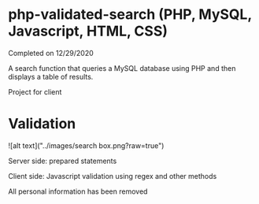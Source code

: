# php-validated-search (PHP, MySQL, Javascript, HTML, CSS) 
Completed on 12/29/2020

A search function that queries a MySQL database using PHP and then displays a table of results.

Project for client

# Validation
![alt text]("../images/search box.png?raw=true")

Server side: prepared statements 

Client side: Javascript validation using regex and other methods


All personal information has been removed
